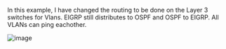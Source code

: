 In this example, I have changed the routing to be done on the Layer 3 switches for Vlans.
EIGRP still distributes to OSPF and OSPF to EIGRP.
All VLANs can ping eachother.

![image](https://github.com/H1ghjynx/NetworkExamples/assets/99495438/bc9f48b3-5195-4773-a85e-8c243bd257f0)